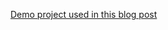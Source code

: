 [Demo project used in this blog post](http://blog.etehtsea.me/keeping-binary-files-in-database-using-mongod)
